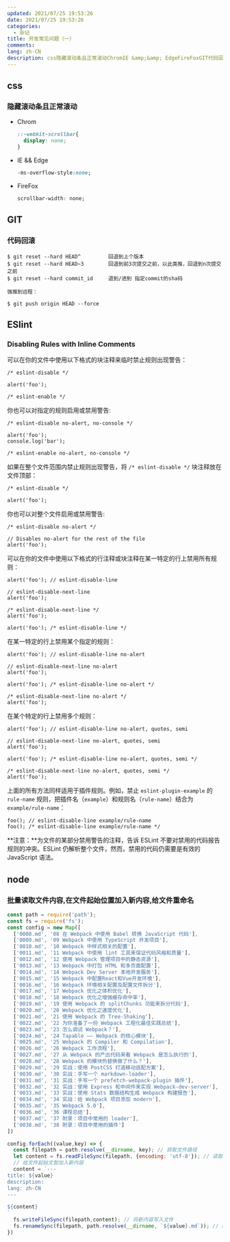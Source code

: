 ```yaml
---
updated: 2021/07/25 19:53:26
date: 2021/07/25 19:53:26
categories: 
  - 杂记
title: 开发常见问题（一）
comments: 
lang: zh-CN
description: css隐藏滚动条且正常滚动ChromIE &amp;&amp; EdgeFireFoxGIT代码回滚ESlintDisabling Rules with Inline Comments可以在你的文件中使用以下格式的块注释来临时禁止规则出现警告：你也可以对指定的规则启用或禁用警告 如果在整个文件范围内禁止规则出现警告，将 
---
```


## css

### 隐藏滚动条且正常滚动

* Chrom

  ```css
  ::-webkit-scrollbar{
    display: none;
  }
  ```

* IE && Edge

  ```css
  -ms-overflow-style:none;
  ```

* FireFox

  ```css
  scrollbar-width: none;
  ```

## GIT

### 代码回滚

```
$ git reset --hard HEAD^         回退到上个版本
$ git reset --hard HEAD~3        回退到前3次提交之前，以此类推，回退到n次提交之前
$ git reset --hard commit_id     退到/进到 指定commit的sha码

强推到远程：

$ git push origin HEAD --force
```

## ESlint

### Disabling Rules with Inline Comments

可以在你的文件中使用以下格式的块注释来临时禁止规则出现警告：

```
/* eslint-disable */

alert('foo');

/* eslint-enable */
```

你也可以对指定的规则启用或禁用警告:

```
/* eslint-disable no-alert, no-console */

alert('foo');
console.log('bar');

/* eslint-enable no-alert, no-console */
```

如果在整个文件范围内禁止规则出现警告，将 `/* eslint-disable */` 块注释放在文件顶部：

```
/* eslint-disable */

alert('foo');
```

你也可以对整个文件启用或禁用警告:

```
/* eslint-disable no-alert */

// Disables no-alert for the rest of the file
alert('foo');
```

可以在你的文件中使用以下格式的行注释或块注释在某一特定的行上禁用所有规则：

```
alert('foo'); // eslint-disable-line

// eslint-disable-next-line
alert('foo');

/* eslint-disable-next-line */
alert('foo');

alert('foo'); /* eslint-disable-line */
```

在某一特定的行上禁用某个指定的规则：

```
alert('foo'); // eslint-disable-line no-alert

// eslint-disable-next-line no-alert
alert('foo');

alert('foo'); /* eslint-disable-line no-alert */

/* eslint-disable-next-line no-alert */
alert('foo');
```

在某个特定的行上禁用多个规则：

```
alert('foo'); // eslint-disable-line no-alert, quotes, semi

// eslint-disable-next-line no-alert, quotes, semi
alert('foo');

alert('foo'); /* eslint-disable-line no-alert, quotes, semi */

/* eslint-disable-next-line no-alert, quotes, semi */
alert('foo');
```

上面的所有方法同样适用于插件规则。例如，禁止 `eslint-plugin-example` 的 `rule-name` 规则，把插件名（`example`）和规则名（`rule-name`）结合为 `example/rule-name`：

```
foo(); // eslint-disable-line example/rule-name
foo(); /* eslint-disable-line example/rule-name */
```

**注意：**为文件的某部分禁用警告的注释，告诉 ESLint 不要对禁用的代码报告规则的冲突。ESLint 仍解析整个文件，然而，禁用的代码仍需要是有效的 JavaScript 语法。



## node

### 批量读取文件内容,在文件起始位置加入新内容,给文件重命名

```js
const path = require('path');
const fs = require('fs');
const config = new Map([
  ['0008.md', '08 在 Webpack 中使用 Babel 转换 JavaScript 代码'],
  ['0009.md', '09 Webpack 中使用 TypeScript 开发项目'],
  ['0010.md', '10 Webpack 中样式相关的配置'],
  ['0011.md', '11 Webpack 中使用 lint 工具来保证代码风格和质量'],
  ['0012.md', '12 使用 Webpack 管理项目中的静态资源'],
  ['0013.md', '13 Webpack 中打包 HTML 和多页面配置'],
  ['0014.md', '14 Webpack Dev Server 本地开发服务'],
  ['0015.md', '15 Webpack 中配置React和Vue开发环境'],
  ['0016.md', '16 Webpack 环境相关配置及配置文件拆分'],
  ['0017.md', '17 Webpack 优化之体积优化'],
  ['0018.md', '18 Webpack 优化之增强缓存命中率'],
  ['0019.md', '19 使用 Webpack 的 splitChunks 功能来拆分代码'],
  ['0020.md', '20 Webpack 优化之速度优化'],
  ['0021.md', '21 使用 Webpack 的 Tree-Shaking'],
  ['0022.md', '22 为你准备了一份 Webpack 工程化最佳实践总结'],
  ['0023.md', '23 怎么调试 Webpack？'],
  ['0024.md', '24 Tapable —— Webpack 的核心模块'],
  ['0025.md', '25 Webpack 的 Compiler 和 Compilation'],
  ['0026.md', '26 Webpack 工作流程'],
  ['0027.md', '27 从 Webpack 的产出代码来看 Webpack 是怎么执行的'],
  ['0028.md', '28 Webpack 的模块热替换做了什么？'],
  ['0029.md', '29 实战：使用 PostCSS 打造移动适配方案'],
  ['0030.md', '30 实战：手写一个 markdown-loader'],
  ['0031.md', '31 实战：手写一个 prefetch-webpack-plugin 插件'],
  ['0032.md', '32 实战：使用 Express 和中间件来实现 Webpack-dev-server'],
  ['0033.md', '33 实战：使用 Stats 数据结构生成 Webpack 构建报告'],
  ['0034.md', '34 实战：给 Webpack 项目添加 modern'],
  ['0035.md', '35 Webpack 5.0'],
  ['0036.md', '36 课程总结'],
  ['0037.md', '37 附录：项目中常用的 loader'],
  ['0038.md', '38 附录：项目中常用的插件']
])

config.forEach((value,key) => {
  const filepath = path.resolve(__dirname, key); // 获取文件路径
  let content = fs.readFileSync(filepath, {encoding: 'utf-8'}); // 读取文件内容,并返回字符串
  // 给文件起始文智加入新内容
  content = `---
title: ${value}
description: 
lang: zh-CN
---

${content}
`
  fs.writeFileSync(filepath,content); // 将新内容写入文件
  fs.renameSync(filepath, path.resolve(__dirname, `${value}.md`)); // 给文件重命名
})

```

